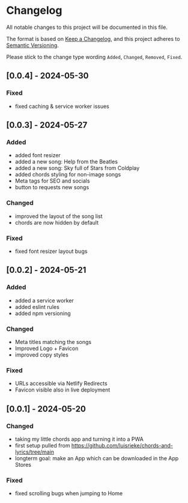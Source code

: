 # Changelog

All notable changes to this project will be documented in this file.

The format is based on [Keep a Changelog](https://keepachangelog.com/en/1.0.0/),
and this project adheres to [Semantic Versioning](https://semver.org/spec/v2.0.0.html).

Please stick to the change type wording `Added`, `Changed`, `Removed`, `Fixed`.

## [0.0.4] - 2024-05-30

### Fixed

- fixed caching & service worker issues

## [0.0.3] - 2024-05-27

### Added

- added font resizer
- added a new song: Help from the Beatles
- added a new song: Sky full of Stars from Coldplay
- added chords styling for non-image songs
- Meta tags for SEO and socials
- button to requests new songs

### Changed

- improved the layout of the song list
- chords are now hidden by default

### Fixed

- fixed font resizer layout bugs

## [0.0.2] - 2024-05-21

### Added

- added a service worker
- added eslint rules
- added npm versioning

### Changed

- Meta titles matching the songs
- Improved Logo + Favicon
- improved copy styles

### Fixed

- URLs accessible via Netlify Redirects
- Favicon visible also in live deployment

## [0.0.1] - 2024-05-20

### Changed

- taking my little chords app and turning it into a PWA
- first setup pulled from https://github.com/luisrieke/chords-and-lyrics/tree/main
- longterm goal: make an App which can be downloaded in the App Stores

### Fixed

- fixed scrolling bugs when jumping to Home
